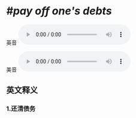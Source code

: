 # ***\#pay off one's debts*** 
英音
<audio src="./media/pay off one’s debts1_AAC.aac" controls="controls"></audio>

美音
<audio src="./media/pay off one’s debts2_AAC.aac" controls="controls"></audio>



  

英文释义
---
### 1.**还清债务**  



